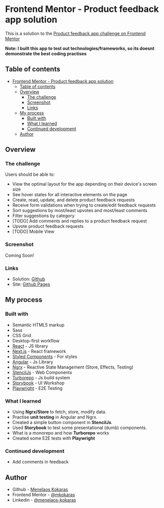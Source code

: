 # Frontend Mentor - Product feedback app solution

This is a solution to the [Product feedback app challenge on Frontend Mentor](https://www.frontendmentor.io/challenges/product-feedback-app-wbvUYqjR6)

**Note: I built this app to test out technologies/frameworks, so its doesnt demonstrate the best coding practises**

## Table of contents

- [Frontend Mentor - Product feedback app solution](#frontend-mentor---product-feedback-app-solution)
  - [Table of contents](#table-of-contents)
  - [Overview](#overview)
    - [The challenge](#the-challenge)
    - [Screenshot](#screenshot)
    - [Links](#links)
  - [My process](#my-process)
    - [Built with](#built-with)
    - [What I learned](#what-i-learned)
    - [Continued development](#continued-development)
  - [Author](#author)

## Overview

### The challenge

Users should be able to:

- View the optimal layout for the app depending on their device's screen size
- See hover states for all interactive elements on the page
- Create, read, update, and delete product feedback requests
- Receive form validations when trying to create/edit feedback requests
- Sort suggestions by most/least upvotes and most/least comments
- Filter suggestions by category
- [TODO] Add comments and replies to a product feedback request
- Upvote product feedback requests
- [TODO] Mobile View

### Screenshot

Coming Soon!

### Links

- Solution: [Github](https://github.com/mkokaras/product-feedback-app)
- Site: [Github Pages](https://mkokaras.github.io/product-feedback-app)

## My process

### Built with

- Semantic HTML5 markup
- Sass
- CSS Grid
- Desktop-first workflow
- [React](https://reactjs.org/) - JS library
- [Next.js](https://nextjs.org/) - React framework
- [Styled Components](https://styled-components.com/) - For styles
- [Angular](https://https://angular.io/) - Js Library
- [Ngrx](https://ngrx.io/) - Reactive State Management (Store, Effects, Testing)
- [StencilJs](https://stenciljs.com/) - Web Components
- [Turborepo](https://turbo.build/) - Js build system
- [Storybook](https://storybook.js.org/) - UI Workshop
- [Playwright](https://playwright.dev/) - E2E Testing

### What I learned

- Using **Ngrx/Store** to fetch, store, modify data.
- Practise **unit testing** in Angular and Ngrx.
- Created a simple button component in **StencilJs**.
- Used **Storybook** to test some presentational (dumb) components.
- What is a monorepo and how **Turborepo** works
- Created some E2E tests with **Playwright**

### Continued development

- Add comments in feedback

## Author

- Github - [Menelaos Kokaras](https://github.com/mkokaras)
- Frontend Mentor - [@mkokaras](https://www.frontendmentor.io/profile/mkokaras)
- Linkedin - [@menelaos-kokaras](www.linkedin.com/in/menelaos-kokaras-9a6618235)
